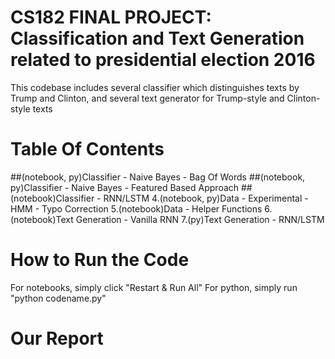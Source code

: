 # CS182 FINAL PROJECT: Classification and Text Generation related to presidential election 2016

This codebase includes several classifier which distinguishes texts by Trump and Clinton, and several text generator for Trump-style and Clinton-style texts

# Table Of Contents
##(notebook, py)Classifier - Naive Bayes - Bag Of Words
##(notebook, py)Classifier - Naive Bayes - Featured Based Approach
##(notebook)Classifier - RNN/LSTM
4.(notebook, py)Data - Experimental - HMM - Typo Correction
5.(notebook)Data - Helper Functions
6.(notebook)Text Generation - Vanilla RNN
7.(py)Text Generation - RNN/LSTM

# How to Run the Code

For notebooks, simply click "Restart & Run All"
For python, simply run "python codename.py"

# Our Report

